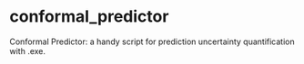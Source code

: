 # conformal_predictor
Conformal Predictor: a handy script for prediction uncertainty quantification with .exe.
